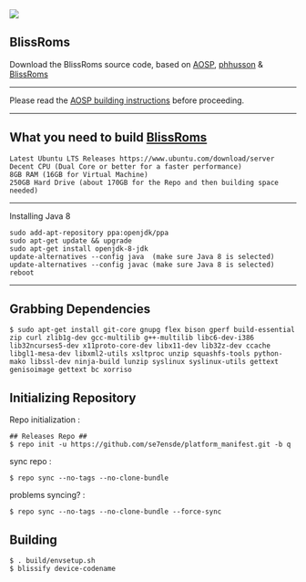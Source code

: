 <img src="https://i.imgur.com/0GnrwaU.png">

BlissRoms
-----------------------
Download the BlissRoms source code, based on [AOSP](https://android.googlesource.com), [phhusson](https://github.com/phhusson/treble_manifest) & [BlissRoms](https://github.com/BlissRoms/platform_manifest)

---------------------------------------------------

Please read the [AOSP building instructions](http://source.android.com/source/index.html) before proceeding.

-----------------------
What you need to build [BlissRoms](https://github.com/BlissROMs/platform_manifest)
-----------------------

    Latest Ubuntu LTS Releases https://www.ubuntu.com/download/server
    Decent CPU (Dual Core or better for a faster performance)
    8GB RAM (16GB for Virtual Machine)
    250GB Hard Drive (about 170GB for the Repo and then building space needed)
  
-----------------------

Installing Java 8

    sudo add-apt-repository ppa:openjdk/ppa
    sudo apt-get update && upgrade
    sudo apt-get install openjdk-8-jdk
    update-alternatives --config java  (make sure Java 8 is selected)
    update-alternatives --config javac (make sure Java 8 is selected)
    reboot
    
-----------------------

Grabbing Dependencies
-----------------------

    $ sudo apt-get install git-core gnupg flex bison gperf build-essential zip curl zlib1g-dev gcc-multilib g++-multilib libc6-dev-i386  lib32ncurses5-dev x11proto-core-dev libx11-dev lib32z-dev ccache libgl1-mesa-dev libxml2-utils xsltproc unzip squashfs-tools python-mako libssl-dev ninja-build lunzip syslinux syslinux-utils gettext genisoimage gettext bc xorriso

Initializing Repository
-----------------------

Repo initialization :
    
    ## Releases Repo ##
    $ repo init -u https://github.com/se7ensde/platform_manifest.git -b q

sync repo :

    $ repo sync --no-tags --no-clone-bundle
    
problems syncing? :

    $ repo sync --no-tags --no-clone-bundle --force-sync

Building
--------
    $ . build/envsetup.sh
    $ blissify device-codename
    
